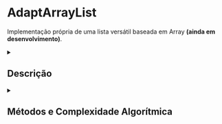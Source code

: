 # AdaptArrayList
Implementação própria de uma lista versátil baseada em Array **(ainda em desenvolvimento)**.

<details><summary><h2>Descrição</h2></summary>
  
A classe `AdaptArrayList` possui a opção de operar tanto em modo dinâmico quanto estático, o que pode trazer benefícios em diferentes cenários, dependendo dos requisitos do programa. Vamos explicar como funciona a troca entre esses modos e seus benefícios:

### Modo Dinâmico

No modo dinâmico, a lista pode crescer e encolher dinamicamente conforme novos elementos são adicionados ou removidos. Para permitir esse comportamento, a lista utiliza um array interno que é redimensionado automaticamente quando necessário. A taxa de redimensionamento é controlada pelo fator de redimensionamento (`resize_factor`) passado ao construtor ou definido como valor padrão.

Quando a lista está em modo dinâmico e atinge seu tamanho máximo, ela redimensiona o array interno para aumentar sua capacidade em `resize_factor` vezes o tamanho atual, permitindo que novos elementos sejam adicionados sem que seja necessário copiar todos os elementos antigos. Da mesma forma, quando a lista fica significativamente menor em relação ao seu tamanho máximo, ela redimensiona o array para economizar espaço.

#### Benefícios do Modo Dinâmico:

1. **Uso eficiente de memória:** A lista consome memória apenas para os elementos que realmente contém, e não para a capacidade máxima alocada. Isso pode ser vantajoso quando a quantidade de elementos varia ao longo do tempo, economizando memória.

2. **Flexibilidade:** A lista pode crescer e encolher conforme necessário, adaptando-se às mudanças no número de elementos. Isso pode ser útil quando o tamanho da lista é imprevisível ou quando são necessárias operações frequentes de inserção e remoção.

### Modo Estático

No modo estático, a lista possui um tamanho fixo que é determinado durante a sua criação. Nesse caso, não é possível adicionar mais elementos do que o tamanho máximo especificado. Se a lista estiver cheia e for necessário adicionar um novo elemento, ocorrerá um erro de estouro.

#### Benefícios do Modo Estático:

1. **Performance previsível:** No modo estático, não há necessidade de redimensionar o array interno, o que pode levar a melhor previsibilidade do tempo de execução e evita possíveis custos de redimensionamento.

2. **Segurança:** Em alguns cenários, ter um tamanho fixo pode ser uma vantagem, garantindo que a lista não cresça além de um limite pré-definido, o que poderia causar problemas de uso excessivo de memória.

### Troca entre Modo Dinâmico e Estático

A troca entre os modos dinâmico e estático é realizada durante a criação da lista ou por meio da chamada do construtor com diferentes parâmetros. Se o tamanho inicial especificado for maior que zero (e a opção de redimensionamento dinâmico estiver desativada), a lista será criada no modo estático com o tamanho fornecido. Caso contrário, a lista será criada no modo dinâmico, com tamanho inicial de 1 elemento (modo padrão).

Durante a execução do programa, é possível alterar o modo da lista criando uma nova instância com o tamanho desejado e copiando os elementos da lista original para a nova. No entanto, isso pode ser um processo ineficiente, pois envolve a realocação de memória e a cópia dos elementos. Portanto, a escolha do modo mais adequado deve ser feita de acordo com os requisitos específicos do programa.
</details><details>
<summary><h2>Métodos e Complexidade Algorítmica</h2></summary>

### AdaptArrayList\<T>::AdaptArrayList()

- **Complexidade:** O(1)
- **Descrição:** Construtor padrão que cria uma lista vazia com tamanho inicial de 1 elemento.

### AdaptArrayList\<T>::AdaptArrayList(size_t size, bool is_dynamic, float resize_factor)

- **Complexidade:** O(size)
- **Descrição:** Construtor que cria uma lista com um tamanho inicial especificado, podendo ser redimensionada dinamicamente ou não.

### AdaptArrayList\<T>::~AdaptArrayList()

- **Complexidade:** O(1)
- **Descrição:** Destrutor que libera a memória alocada para o array interno da lista.

### AdaptArrayList\<T>::resize() (Privado)

- **Complexidade:** O(length)
- **Descrição:** Redimensiona o array interno da lista para aumentar seu tamanho conforme necessário.

### AdaptArrayList\<T>::size()

- **Complexidade:** O(1)
- **Descrição:** Retorna o número de elementos atualmente na lista.

### AdaptArrayList\<T>::max_size()

- **Complexidade:** O(1)
- **Descrição:** Retorna o tamanho máximo do array interno.

### AdaptArrayList\<T>::operator[]

- **Complexidade:** O(1)
- **Descrição:** Sobrecarga do operador de acesso por índice, permite acessar um elemento específico na lista.

### AdaptArrayList\<T>::get(size_t index)

- **Complexidade:** O(1)
- **Descrição:** Retorna o valor do elemento em um determinado índice sem modificar o array interno.

### AdaptArrayList\<T>::push(T value)

- **Complexidade:** O(1) amortizado, O(length) quando há necessidade de redimensionamento
- **Descrição:** Adiciona um elemento na frente da lista. A operação é O(1) na maioria dos casos, mas pode ser O(length) quando é necessário redimensionar o array.

### AdaptArrayList\<T>::push_back(T value)

- **Complexidade:** O(1) amortizado, O(length) quando há necessidade de redimensionamento
- **Descrição:** Adiciona um elemento no final da lista. A operação é O(1) na maioria dos casos, mas pode ser O(length) quando é necessário redimensionar o array.

### AdaptArrayList\<T>::insert(T value, size_t index)

- **Complexidade:** O(length)
- **Descrição:** Insere um elemento em um índice específico na lista. A complexidade é O(length) porque a operação requer a realocação dos elementos para acomodar o novo valor.

### AdaptArrayList\<T>::pop()

- **Complexidade:** O(1) amortizado
- **Descrição:** Remove e retorna o elemento do início da lista (fila). A operação é O(1) na maioria dos casos, mas pode ser O(length) quando é necessário redimensionar o array.

### AdaptArrayList\<T>::remove(size_t index)

- **Complexidade:** O(length)
- **Descrição:** Remove e retorna o elemento de um determinado índice. A complexidade é O(length) porque a operação requer a realocação dos elementos para preencher o espaço vazio.

### AdaptArrayList\<T>::fill(T value, size_t qnt)

- **Complexidade:** O(qnt) amortizado, O(qnt * length) quando há necessidade de redimensionamento
- **Descrição:** Preenche a lista com o valor fornecido, opcionalmente aumentando o tamanho. A complexidade é O(qnt) na maioria dos casos, mas pode ser O(qnt * length) quando é necessário redimensionar o array.

### AdaptArrayList\<T>::foreach(void* (*function)(T*))

- **Complexidade:** O(length)
- **Descrição:** Executa uma função para cada elemento da lista.

### AdaptArrayList\<T>::sort()

- **Complexidade:** O(n log n) em média, O(n^2) no pior caso
- **Descrição:** Ordena a lista usando o algoritmo de quicksort e a função de comparação padrão.

### AdaptArrayList\<T>::sort(bool (*cmp)(T, T))

- **Complexidade:** O(n log n) em média, O(n^2) no pior caso
- **Descrição:** Ordena a lista usando o algoritmo de quicksort e uma função de comparação personalizada.

### AdaptArrayList\<T>::data()

- **Complexidade:** O(length)
- **Descrição:** Retorna o ponteiro para o array interno. A complexidade é O(length) porque a operação requer a realocação dos elementos para criar um novo array com o início da lista no índice 0.
  
</details>
